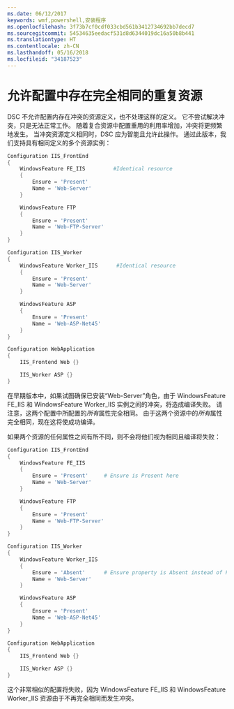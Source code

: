 ```yaml
---
ms.date: 06/12/2017
keywords: wmf,powershell,安装程序
ms.openlocfilehash: 3f73b7cf0cdf033cbd561b3412734692bb7decd7
ms.sourcegitcommit: 54534635eedacf531d8d6344019dc16a50b8b441
ms.translationtype: HT
ms.contentlocale: zh-CN
ms.lasthandoff: 05/16/2018
ms.locfileid: "34187523"
---
```

# <a name="allowing-for-identical-duplicate-resources-in-a-configuration"></a>允许配置中存在完全相同的重复资源

DSC 不允许配置内存在冲突的资源定义，也不处理这样的定义。 它不尝试解决冲突，只是无法正常工作。 随着复合资源中配置重用的利用率增加，冲突将更频繁地发生。 当冲突资源定义相同时，DSC 应为智能且允许此操作。 通过此版本，我们支持具有相同定义的多个资源实例：

```powershell
Configuration IIS_FrontEnd
{
    WindowsFeature FE_IIS         #Identical resource
    {
        Ensure = 'Present'
        Name = 'Web-Server'
    }

    WindowsFeature FTP
    {
        Ensure = 'Present'
        Name = 'Web-FTP-Server'
    }
}

Configuration IIS_Worker
{
    WindowsFeature Worker_IIS      #Identical resource
    {
        Ensure = 'Present'
        Name = 'Web-Server'
    }

    WindowsFeature ASP
    {
        Ensure = 'Present'
        Name = 'Web-ASP-Net45'
    }
}

Configuration WebApplication
{
    IIS_Frontend Web {}

    IIS_Worker ASP {}
}
```

在早期版本中，如果试图确保已安装“Web-Server”角色，由于 WindowsFeature FE_IIS 和 WindowsFeature Worker_IIS 实例之间的冲突，将造成编译失败。 请注意，这两个配置中所配置的*所有*属性完全相同。 由于这两个资源中的*所有*属性完全相同，现在这将使成功编译。

如果两个资源的任何属性之间有所不同，则不会将他们视为相同且编译将失败：

```powershell
Configuration IIS_FrontEnd
{
    WindowsFeature FE_IIS
    {
        Ensure = 'Present'     # Ensure is Present here
        Name = 'Web-Server'
    }

    WindowsFeature FTP
    {
        Ensure = 'Present'
        Name = 'Web-FTP-Server'
    }
}

Configuration IIS_Worker
{
    WindowsFeature Worker_IIS
    {
        Ensure = 'Absent'      # Ensure property is Absent instead of Present
        Name = 'Web-Server'
    }

    WindowsFeature ASP
    {
        Ensure = 'Present'
        Name = 'Web-ASP-Net45'
    }
}

Configuration WebApplication
{
    IIS_Frontend Web {}

    IIS_Worker ASP {}
}
```

这个非常相似的配置将失败，因为 WindowsFeature FE_IIS 和 WindowsFeature Worker_IIS 资源由于不再完全相同而发生冲突。
